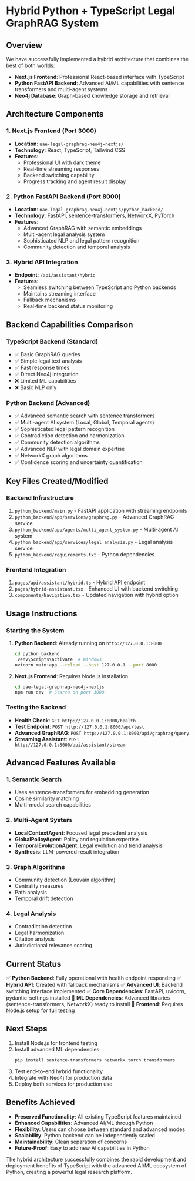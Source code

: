 # Hybrid Python + TypeScript Legal GraphRAG System

## Overview
We have successfully implemented a hybrid architecture that combines the best of both worlds:
- **Next.js Frontend**: Professional React-based interface with TypeScript
- **Python FastAPI Backend**: Advanced AI/ML capabilities with sentence transformers and multi-agent systems
- **Neo4j Database**: Graph-based knowledge storage and retrieval

## Architecture Components

### 1. Next.js Frontend (Port 3000)
- **Location**: `uae-legal-graphrag-neo4j-nextjs/`
- **Technology**: React, TypeScript, Tailwind CSS
- **Features**:
  - Professional UI with dark theme
  - Real-time streaming responses
  - Backend switching capability
  - Progress tracking and agent result display

### 2. Python FastAPI Backend (Port 8000)
- **Location**: `uae-legal-graphrag-neo4j-nextjs/python_backend/`
- **Technology**: FastAPI, sentence-transformers, NetworkX, PyTorch
- **Features**:
  - Advanced GraphRAG with semantic embeddings
  - Multi-agent legal analysis system
  - Sophisticated NLP and legal pattern recognition
  - Community detection and temporal analysis

### 3. Hybrid API Integration
- **Endpoint**: `/api/assistant/hybrid`
- **Features**:
  - Seamless switching between TypeScript and Python backends
  - Maintains streaming interface
  - Fallback mechanisms
  - Real-time backend status monitoring

## Backend Capabilities Comparison

### TypeScript Backend (Standard)
- ✅ Basic GraphRAG queries
- ✅ Simple legal text analysis
- ✅ Fast response times
- ✅ Direct Neo4j integration
- ❌ Limited ML capabilities
- ❌ Basic NLP only

### Python Backend (Advanced)
- ✅ Advanced semantic search with sentence transformers
- ✅ Multi-agent AI system (Local, Global, Temporal agents)
- ✅ Sophisticated legal pattern recognition
- ✅ Contradiction detection and harmonization
- ✅ Community detection algorithms
- ✅ Advanced NLP with legal domain expertise
- ✅ NetworkX graph algorithms
- ✅ Confidence scoring and uncertainty quantification

## Key Files Created/Modified

### Backend Infrastructure
1. `python_backend/main.py` - FastAPI application with streaming endpoints
2. `python_backend/app/services/graphrag.py` - Advanced GraphRAG service
3. `python_backend/app/agents/multi_agent_system.py` - Multi-agent AI system
4. `python_backend/app/services/legal_analysis.py` - Legal analysis service
5. `python_backend/requirements.txt` - Python dependencies

### Frontend Integration
1. `pages/api/assistant/hybrid.ts` - Hybrid API endpoint
2. `pages/hybrid-assistant.tsx` - Enhanced UI with backend switching
3. `components/Navigation.tsx` - Updated navigation with hybrid option

## Usage Instructions

### Starting the System
1. **Python Backend**: Already running on `http://127.0.0.1:8000`
   ```bash
   cd python_backend
   .venv\Scripts\activate  # Windows
   uvicorn main:app --reload --host 127.0.0.1 --port 8000
   ```

2. **Next.js Frontend**: Requires Node.js installation
   ```bash
   cd uae-legal-graphrag-neo4j-nextjs
   npm run dev  # Starts on port 3000
   ```

### Testing the Backend
- **Health Check**: `GET http://127.0.0.1:8000/health`
- **Test Endpoint**: `POST http://127.0.0.1:8000/api/test`
- **Advanced GraphRAG**: `POST http://127.0.0.1:8000/api/graphrag/query`
- **Streaming Assistant**: `POST http://127.0.0.1:8000/api/assistant/stream`

## Advanced Features Available

### 1. Semantic Search
- Uses sentence-transformers for embedding generation
- Cosine similarity matching
- Multi-modal search capabilities

### 2. Multi-Agent System
- **LocalContextAgent**: Focused legal precedent analysis
- **GlobalPolicyAgent**: Policy and regulation expertise
- **TemporalEvolutionAgent**: Legal evolution and trend analysis
- **Synthesis**: LLM-powered result integration

### 3. Graph Algorithms
- Community detection (Louvain algorithm)
- Centrality measures
- Path analysis
- Temporal drift detection

### 4. Legal Analysis
- Contradiction detection
- Legal harmonization
- Citation analysis
- Jurisdictional relevance scoring

## Current Status
✅ **Python Backend**: Fully operational with health endpoint responding
✅ **Hybrid API**: Created with fallback mechanisms
✅ **Advanced UI**: Backend switching interface implemented
✅ **Core Dependencies**: FastAPI, uvicorn, pydantic-settings installed
🔄 **ML Dependencies**: Advanced libraries (sentence-transformers, NetworkX) ready to install
🔄 **Frontend**: Requires Node.js setup for full testing

## Next Steps
1. Install Node.js for frontend testing
2. Install advanced ML dependencies:
   ```bash
   pip install sentence-transformers networkx torch transformers
   ```
3. Test end-to-end hybrid functionality
4. Integrate with Neo4j for production data
5. Deploy both services for production use

## Benefits Achieved
- **Preserved Functionality**: All existing TypeScript features maintained
- **Enhanced Capabilities**: Advanced AI/ML through Python
- **Flexibility**: Users can choose between standard and advanced modes
- **Scalability**: Python backend can be independently scaled
- **Maintainability**: Clean separation of concerns
- **Future-Proof**: Easy to add new AI capabilities in Python

The hybrid architecture successfully combines the rapid development and deployment benefits of TypeScript with the advanced AI/ML ecosystem of Python, creating a powerful legal research platform.
